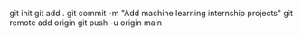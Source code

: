 git init
git add .
git commit -m "Add machine learning internship projects"
git remote add origin <your-repo-url>
git push -u origin main